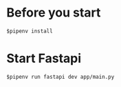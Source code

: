 # Before you start

```
$pipenv install
```

# Start Fastapi

```
$pipenv run fastapi dev app/main.py
```